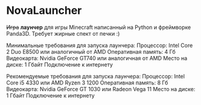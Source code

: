 # NovaLauncher

~~Игра~~ **лаунчер** для игры Minecraft написанный на Python и фреймворке Panda3D.
Требует жирные спект от печки :)

Минимальные требования для запуска лаунчера:
Процессор: Intel Core 2 Duo E8500 или аналогичный от AMD
Оперативная память: 4 Гб
Видеокарта: Nvidia GeForce GT740 или аналогичная от AMD
Место на диске: 1 Гбайт
Подключение к интернету


Рекомендуемые требования для запуска лаунчера:
Процессор: Intel Core i5 4330 или AMD Ryzen 3 1200
Оперативная память: 8 Гб
Видеокарта: Nvidia GeForce GT 1030 или Radeon Vega 11
Место на диске: 1 Гбайт
Подключение к интернету
